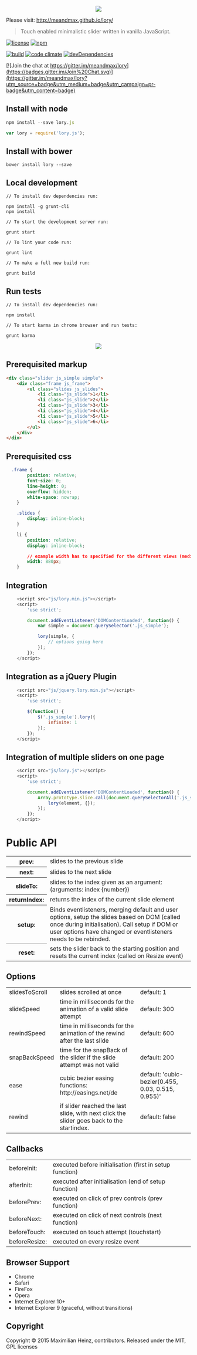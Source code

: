 
<p align="center">
  <img src="http://maximilian-heinz.de/lory-200.png" />
</p>

Please visit: <a href="http://meandmax.github.io/lory/" target="_blank">http://meandmax.github.io/lory/</a>

> Touch enabled minimalistic slider written in vanilla JavaScript.

[![license](http://img.shields.io/badge/license-MIT-blue.svg?style=flat)](https://raw.githubusercontent.com/meandmax/lory/master/LICENSE)
[![npm](http://img.shields.io/npm/v/lory.js.svg?style=flat)](https://www.npmjs.com/package/lory.js)

[![build](http://img.shields.io/travis/meandmax/lory/master.svg?style=flat)](https://travis-ci.org/meandmax/lory)
[![code climate](http://img.shields.io/codeclimate/github/meandmax/lory.svg?style=flat)](https://codeclimate.com/github/meandmax/lory)
[![devDependencies](http://img.shields.io/david/dev/meandmax/lory.svg?style=flat)](https://david-dm.org/meandmax/lory#info=devDependencies&view=table)

[![Join the chat at https://gitter.im/meandmax/lory](https://badges.gitter.im/Join%20Chat.svg)](https://gitter.im/meandmax/lory?utm_source=badge&utm_medium=badge&utm_campaign=pr-badge&utm_content=badge)

## Install with node

```javascript
npm install --save lory.js

var lory = require('lory.js');
```

## Install with bower

```
bower install lory --save
```


## Local development

```
// To install dev dependencies run:

npm install -g grunt-cli
npm install

// To start the development server run:

grunt start

// To lint your code run:

grunt lint

// To make a full new build run:

grunt build
```


## Run tests

```
// To install dev dependencies run:

npm install

// To start karma in chrome browser and run tests:

grunt karma
```

<p align="center">
  <img src="http://maximilian-heinz.de/tests.png" />
</p>

## Prerequisited markup

```html
<div class="slider js_simple simple">
    <div class="frame js_frame">
        <ul class="slides js_slides">
            <li class="js_slide">1</li>
            <li class="js_slide">2</li>
            <li class="js_slide">3</li>
            <li class="js_slide">4</li>
            <li class="js_slide">5</li>
            <li class="js_slide">6</li>
        </ul>
    </div>
</div>
```

## Prerequisited css

```css
  .frame {
        position: relative;
        font-size: 0;
        line-height: 0;
        overflow: hidden;
        white-space: nowrap;
    }

    .slides {
        display: inline-block;
    }

    li {
        position: relative;
        display: inline-block;

        // example width has to specified for the different views (media queries)
        width: 880px;
    }
```

## Integration

```js
    <script src="js/lory.min.js"></script>
    <script>
        'use strict';

        document.addEventListener('DOMContentLoaded', function() {
            var simple = document.querySelector('.js_simple');

            lory(simple, {
                // options going here
            });
        });
    </script>
```

## Integration as a jQuery Plugin

```js
    <script src="js/jquery.lory.min.js"></script>
    <script>
        'use strict';

        $(function() {
            $('.js_simple').lory({
                infinite: 1
            });
        });
    </script>
```

## Integration of multiple sliders on one page

```javascript
    <script src="js/lory.js"></script>
    <script>
        'use strict';

        document.addEventListener('DOMContentLoaded', function() {
            Array.prototype.slice.call(document.querySelectorAll('.js_slider')).forEach(function (element, index) {
                lory(element, {});
            });
        });
    </script>
```

# Public API

<table>
    <tr>
        <th>prev:</th>
        <td>slides to the previous slide</td>
    </tr>
    <tr>
        <th>next:</th>
        <td>slides to the next slide</td>
    </tr>
    <tr>
        <th>slideTo:</th>
        <td>slides to the index given as an argument: (arguments: index {number})</td>
    </tr>
    <tr>
        <th>returnIndex:</th>
        <td>returns the index of the current slide element</td>
    </tr>
    <tr>
        <th>setup:</th>
        <td>Binds eventlisteners, merging default and user options, setup the slides based on DOM (called once during initialisation). Call setup if DOM or user options have changed or eventlisteners needs to be rebinded.</td>
    </tr>
    <tr>
        <th>reset:</th>
        <td>sets the slider back to the starting position and resets the current index (called on Resize event)</td>
    </tr>
</table>

## Options

<table>
    <tr>
        <td>slidesToScroll</td>
        <td>slides scrolled at once</td>
        <td>default: 1</td>
    </tr>
    <tr>
        <td>slideSpeed</td>
        <td>time in milliseconds for the animation of a valid slide attempt</td>
        <td>default: 300</td>
    </tr>
    <tr>
        <td>rewindSpeed</td>
        <td>time in milliseconds for the animation of the rewind after the last slide</td>
        <td>default: 600</td>
    </tr>
    <tr>
        <td>snapBackSpeed</td>
        <td>time for the snapBack of the slider if the slide attempt was not valid</td>
        <td>default: 200</td>
    </tr>
    <tr>
        <td>ease</td>
        <td>cubic bezier easing functions: http://easings.net/de</td>
        <td>default: 'cubic-bezier(0.455, 0.03, 0.515, 0.955)'</td>
    </tr>
    <tr>
        <td>rewind</td>
        <td>if slider reached the last slide, with next click the slider goes back to the startindex.</td>
        <td>default: false</td>
    </tr>
</table>

## Callbacks

<table>
    <tr>
        <td>beforeInit:</td>
        <td>executed before initialisation (first in setup function)</td>
    </tr>
    <tr>
        <td>afterInit:</td>
        <td>executed after initialisation (end of setup function)</td>
    </tr>
    <tr>
        <td>beforePrev:</td>
        <td>executed on click of prev controls (prev function)</td>
    </tr>
    <tr>
        <td>beforeNext:</td>
        <td>executed on click of next controls (next function)</td>
    </tr>
    <tr>
        <td>beforeTouch:</td>
        <td>executed on touch attempt (touchstart)</td>
    </tr>
    <tr>
        <td>beforeResize:</td>
        <td>executed on every resize event</td>
    </tr>
</table>

## Browser Support

* Chrome
* Safari
* FireFox
* Opera
* Internet Explorer 10+
* Internet Explorer 9 (graceful, without transitions)

## Copyright

Copyright &copy; 2015 Maximilian Heinz, contributors. Released under the MIT, GPL licenses
